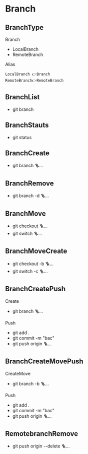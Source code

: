 # Branch


## BranchType
Branch
- LocalBranch
- RemoteBranch

Alias
```
LocalBranch 👉Branch
RemoteBranch👉RemoteBranch
```
## BranchList
- git branch
## BranchStauts
- git status



## BranchCreate
- git branch 🪜...
## BranchRemove
- git branch -d 🪜...


## BranchMove
- git checkout 🪜...
- git switch 🪜...
## BranchMoveCreate
- git checkout -b 🪜...
- git switch -c 🪜...


## BranchCreatePush
Create
- git branch 🪜...

Push
- git add .
- git commit -m "bac"
- git push origin 🪜...
## BranchCreateMovePush
CreateMove
- git branch -b 🪜...

Push
- git add .
- git commit -m "bac"
- git push origin 🪜...


## RemotebranchRemove
- git push origin --delete 🪜...
